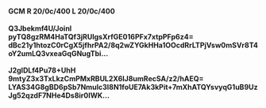 #### GCM R 20/0c/400 L 20/0c/400
**Q3Jbekmf4U/Joinl**<br/>**pyTQ8gzRM4HaTQf3jRUlgsXrfGE016PFx7xtpPFp6z4=**<br/>**dBc21y1htozC0rCgX5jfhrPA2/8q2wZYGkHHa1OOcdRrLTPjVsw0mSVr8T4oY2umLQ3vxeaGqGNugTbi...**<br/><br/>
**J2glDLf4Pu78+UhH**<br/>**9mtyZ3x3TxLkzCmPMxRBUL2X6lJ8umRecSA/z2/hAEQ=**<br/>**LYAS34G8gBD6pSb7Nmulc3I8N1foUE7Ak3kPit+7mXhATQYsvyqG1uB9UzJg52qzdF7NHe4Ds8ir0IWK...**
